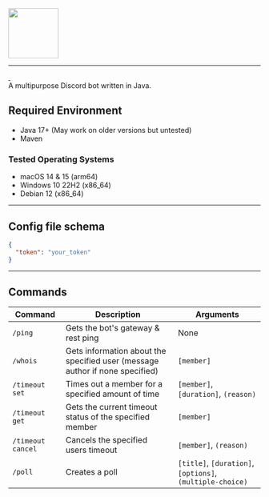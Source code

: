 <img src="https://git.frzn.dev/fwoppydwisk/doki/raw/branch/master/assets/logo.svg" alt="" height="100"/>
<hr>
<a href="https://git.frzn.dev/fwoppydwisk/doki/releases/latest">
  <img src="https://git.frzn.dev/fwoppydwisk/doki/badges/release.svg?style=for-the-badge" alt="">
</a>
<img src="https://git.frzn.dev/fwoppydwisk/doki/badges/stars.svg?style=for-the-badge" alt="">
<br>
A multipurpose Discord bot written in Java.

## Required Environment
- Java 17+ (May work on older versions but untested)
- Maven

### Tested Operating Systems
- macOS 14 & 15 (arm64)
- Windows 10 22H2 (x86_64)
- Debian 12 (x86_64)

---

## Config file schema
```json
{
  "token": "your_token"
}
```

---

## Commands

| Command           | Description                                                                  | Arguments                                                 |
|-------------------|------------------------------------------------------------------------------|-----------------------------------------------------------|
| `/ping`           | Gets the bot's gateway & rest ping                                           | None                                                      |
| `/whois`          | Gets information about the specified user (message author if none specified) | `[member]`                                                |
| `/timeout set`    | Times out a member for a specified amount of time                            | `[member]`, `[duration]`, `(reason)`                      |
| `/timeout get`    | Gets the current timeout status of the specified member                      | `[member]`                                                |
| `/timeout cancel` | Cancels the specified users timeout                                          | `[member]`, `(reason)`                                    |
| `/poll`           | Creates a poll                                                               | `[title]`, `[duration]`, `[options]`, `(multiple-choice)` | 
